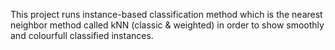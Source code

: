 This project runs instance-based classification method which is the nearest neighbor method called kNN (classic & weighted) in order to show smoothly and colourfull classified instances.